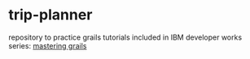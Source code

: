 trip-planner
============

repository to practice grails tutorials included in IBM developer works series: 
[mastering grails](http://www.ibm.com/developerworks/views/java/libraryview.jsp?site_id=1&contentarea_by=Java&sort_by=Date&sort_order=1&start=1&end=18&topic_by=&product_by=&type_by=All%20Types&show_abstract=true&search_by=mastering%20grails&industry_by=&series_title_by=)

